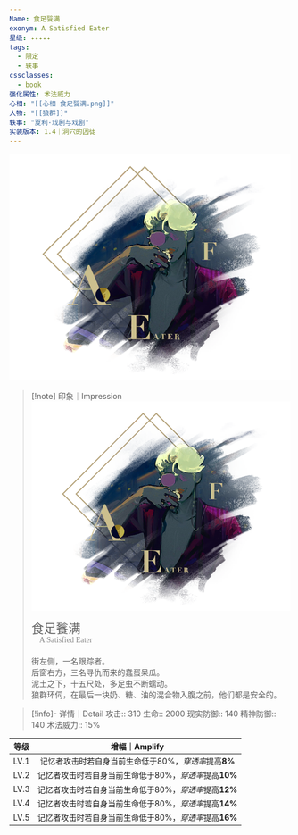 ```yaml
---
Name: 食足餮满
exonym: A Satisfied Eater
星级: ✦✦✦✦✦
tags:
  - 限定
  - 轶事
cssclasses:
  - book
强化属性: 术法威力
心相: "[[心相 食足餮满.png]]"
人物: "[[狼群]]"
轶事: "夏利·戏剧与戏剧"
实装版本: 1.4｜洞穴的囚徒
---
```

![cover](assets/食足餮满｜A%20Satisfied%20Eater.assets/心相%20食足餮满.png)

> [!note] 印象｜Impression
> ![心相 食足餮满|inlL|300](assets/食足餮满｜A%20Satisfied%20Eater.assets/心相%20食足餮满.png)
> <p style="font-family: '家族宋', sans-serif; font-size: 22px; line-height: 0.75; text-indent: 0;">食足餮满<br><span style="font-family: serif; font-size: 14px; color: #888888;">　A Satisfied Eater</span></p>
> 
> 街左侧，一名跟踪者。  
> 后窗右方，三名寻仇而来的蠢蛋呆瓜。  
> 泥土之下，十五尺处，多足虫不断蠕动。  
> 狼群环伺，在最后一块奶、糖、油的混合物入腹之前，他们都是安全的。

> [!info]- 详情｜Detail
> 攻击:: 310
> 生命:: 2000
> 现实防御:: 140
> 精神防御:: 140
> 术法威力:: 15%

| 等级 |                     增幅｜Amplify                      |
| :--: | :----------------------------------------------------: |
| LV.1 | 记忆者攻击时若自身当前生命低于80%，*穿透率*提高**8%**  |
| LV.2 | 记忆者攻击时若自身当前生命低于80%，*穿透率*提高**10%** |
| LV.3 | 记忆者攻击时若自身当前生命低于80%，*穿透率*提高**12%** |
| LV.4 | 记忆者攻击时若自身当前生命低于80%，*穿透率*提高**14%** |
| LV.5 | 记忆者攻击时若自身当前生命低于80%，*穿透率*提高**16%** |
